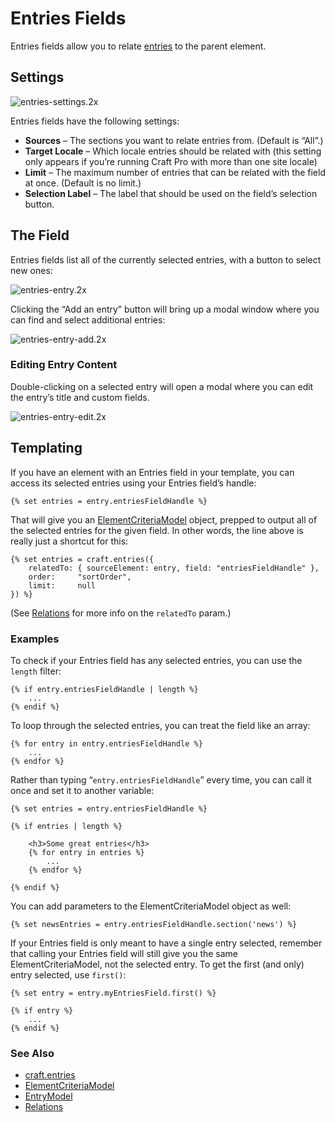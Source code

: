 # Entries Fields

Entries fields allow you to relate [entries](sections-and-entries.md) to the parent element.

## Settings

![entries-settings.2x](https://craftcmsassets.craftcdn.com/images/docs/field-types/entries/entries-settings.2x.png)

Entries fields have the following settings:

- **Sources** – The sections you want to relate entries from. (Default is “All”.)
- **Target Locale** – Which locale entries should be related with (this setting only appears if you’re running Craft Pro with more than one site locale)
- **Limit** – The maximum number of entries that can be related with the field at once. (Default is no limit.)
- **Selection Label** – The label that should be used on the field’s selection button.

## The Field

Entries fields list all of the currently selected entries, with a button to select new ones:

![entries-entry.2x](https://craftcmsassets.craftcdn.com/images/docs/field-types/entries/entries-entry.2x.jpg)

Clicking the “Add an entry” button will bring up a modal window where you can find and select additional entries:

![entries-entry-add.2x](https://craftcmsassets.craftcdn.com/images/docs/field-types/entries/entries-entry-add.2x.jpg)

### Editing Entry Content

Double-clicking on a selected entry will open a modal where you can edit the entry’s title and custom fields.

![entries-entry-edit.2x](https://craftcmsassets.craftcdn.com/images/docs/field-types/entries/entries-entry-edit.2x.jpg)

## Templating

If you have an element with an Entries field in your template, you can access its selected entries using your Entries field’s handle:

```twig
{% set entries = entry.entriesFieldHandle %}
```

That will give you an [ElementCriteriaModel](templating/elementcriteriamodel.md) object, prepped to output all of the selected entries for the given field. In other words, the line above is really just a shortcut for this:

```twig
{% set entries = craft.entries({
    relatedTo: { sourceElement: entry, field: "entriesFieldHandle" },
    order:     "sortOrder",
    limit:     null
}) %}
```

(See [Relations](relations.md) for more info on the `relatedTo` param.)

### Examples

To check if your Entries field has any selected entries, you can use the `length` filter:

```twig
{% if entry.entriesFieldHandle | length %}
    ...
{% endif %}
```

To loop through the selected entries, you can treat the field like an array:

```twig
{% for entry in entry.entriesFieldHandle %}
    ...
{% endfor %}
```

Rather than typing “`entry.entriesFieldHandle`” every time, you can call it once and set it to another variable:

```twig
{% set entries = entry.entriesFieldHandle %}

{% if entries | length %}

    <h3>Some great entries</h3>
    {% for entry in entries %}
        ...
    {% endfor %}

{% endif %}
```

You can add parameters to the ElementCriteriaModel object as well:

```twig
{% set newsEntries = entry.entriesFieldHandle.section('news') %}
```

If your Entries field is only meant to have a single entry selected, remember that calling your Entries field will still give you the same ElementCriteriaModel, not the selected entry. To get the first (and only) entry selected, use `first()`:

```twig
{% set entry = entry.myEntriesField.first() %}

{% if entry %}
    ...
{% endif %}
```

### See Also

- [craft.entries](templating/craft.entries.md)
- [ElementCriteriaModel](templating/elementcriteriamodel.md)
- [EntryModel](templating/entrymodel.md)
- [Relations](relations.md)
